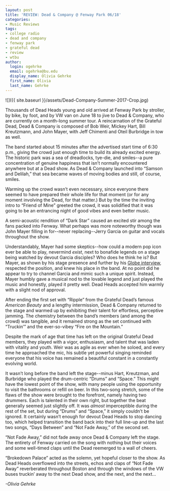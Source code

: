 ```yaml
---
layout: post
title: 'REVIEW: Dead & Company @ Fenway Park 06/18'
categories:
- Music Reviews
tags:
- college radio
- dead and company
- fenway park
- grateful dead
- review
- wtbu
author:
  login: ogehrke
  email: ogehrke@bu.edu
  display_name: Olivia Gehrke
  first_name: Olivia
  last_name: Gehrke
---
```

![]({{ site.baseurl }}/assets/Dead-Company-Summer-2017-Crop.jpg)

Thousands of Dead Heads young and old arrived at Fenway Park by stroller, by bike, by foot, and by VW van on June 18 to jive to Dead & Company, who are currently on a month-long summer tour. A reincarnation of the Grateful Dead, Dead & Company is composed of Bob Weir, Mickey Hart, Bill Kreutzmann, and John Mayer, with Jeff Chimenti and Oteil Burbridge in tow as well.

The band started about 15 minutes after the advertised start time of 6:30 p.m., giving the crowd just enough time to build its already excited energy. The historic park was a sea of dreadlocks, tye-die, and smiles--a pure concentration of genuine happiness that isn’t normally encountered anywhere but at a Dead show. As Dead & Company launched into “Samson and Delilah,” that sea became waves of moving bodies and still, of course, smiles.

Warming up the crowd wasn’t even necessary, since everyone there seemed to have prepared their whole life for that moment (or for any moment involving the Dead, for that matter.) But by the time the inviting intro to “Friend of Mine” greeted the crowd, it was solidified that it was going to be an entrancing night of good vibes and even better music.

A semi-acoustic rendition of “Dark Star” caused an excited stir among the fans packed into Fenway. What perhaps was more noteworthy though was John Mayer filling in for--never replacing--Jerry Garcia on guitar and vocals throughout the show.

Understandably, Mayer had some skeptics--how could a modern pop icon ever be able to play, nevermind _exist_, next to bonafide legends on a stage being watched by devout Garcia disciples? Who does he think he is? But Mayer, as shown by his stage presence and further by his [Globe interview](https://www.bostonglobe.com/arts/music/2017/06/14/mayer-eternally-grateful-onstage-with-dead-company/LGnoy1EifUlV7ySksyH8AO/story.html), respected the position, and knew his place in the band. At no point did he appear to try to channel Garcia and mimic such a unique spirit. Instead, Mayer humbly gave a musical nod to the lovable legend and just played the music and honestly, played it pretty well. Dead Heads accepted him warmly with a slight nod of approval.

After ending the first set with “Ripple” from the Grateful Dead’s famous _American Beauty_ and a lengthy intermission, Dead & Company returned to the stage and warmed up by exhibiting their talent for effortless, perceptive jamming. The chemistry between the band’s members (and among the crowd) was tangible, and it remained strong as the set continued with “Truckin’” and the ever-so-vibey “Fire on the Mountain.”

Despite the mark of age that time has left on the original Grateful Dead members, they played with a vigor, enthusiasm, and talent that was laden with vitality and youth. Weir was as agile as ever when he soloed, and every time he approached the mic, his subtle yet powerful singing reminded everyone that his voice has remained a beautiful constant in a constantly evolving world.

It wasn’t long before the band left the stage--minus Hart, Kreutzman, and Burbridge who played the drum-centric “Drums” and “Space.” This might have the lowest point of the show, with many people using the opportunity to visit the bathrooms or refill on beer. In this two-song stretch, some of the flaws of the show were brought to the forefront, namely having two drummers. Each is talented in their own right, but together the beat generally seemed just slightly off. It was _almost_ imperceptible during the rest of the set, but during “Drums” and “Space,” it simply couldn’t be ignored. It certainly wasn’t enough for devout Dead Heads to stop dancing too, which helped transition the band back into their full line-up and the last two songs, “Days Between” and “Not Fade Away,” of the second set.

“Not Fade Away,” did not fade away once Dead & Company left the stage. The entirety of Fenway carried on the song with nothing but their voices and some well-timed claps until the Dead reemerged to a wall of cheers.

“Brokedown Palace” acted as the solemn, yet hopeful closer to the show. As Dead Heads overflowed into the streets, echos and claps of “Not Fade Away” reverberated throughout Boston and through the windows of the VW buses truckin’ away to the next Dead show, and the next, and the next...

_\-Olivia Gehrke_